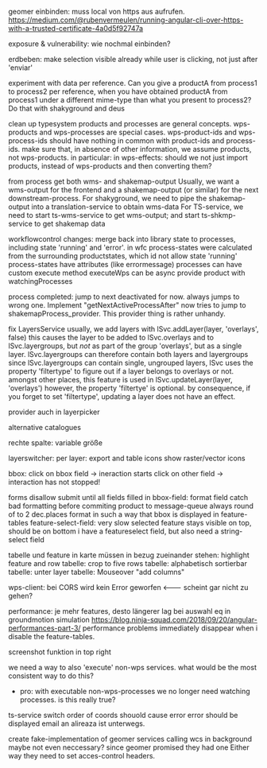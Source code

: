 
geomer einbinden: 
    muss local von https aus aufrufen. 
    https://medium.com/@rubenvermeulen/running-angular-cli-over-https-with-a-trusted-certificate-4a0d5f92747a

exposure & vulnerability: 
    wie nochmal einbinden?

erdbeben: 
    make selection visible already while user is clicking, not just after 'enviar'

experiment with data per reference. 
    Can you give a productA from process1 to process2 per reference,
    when you have obtained productA from process1 under a different mime-type than what you present to process2?
        Do that with shakyground and deus

clean up typesystem
    products and processes are general concepts. 
    wps-products and wps-processes are special cases. 
        wps-product-ids and wps-process-ids should have nothing in common with product-ids and process-ids. 
        make sure that, in absence of other information, we assume products, not wps-products. 
            in particular: in wps-effects: should we not just import products, instead of wps-products and then converting them?

from process get both wms- and shakemap-output
    Usually, we want a wms-output for the frontend
    and a shakemap-output (or similar) for the next downstream-process.
        For shakyground, we need to pipe the shakemap-output into a translation-service to obtain wms-data
        For TS-service, we need to start ts-wms-service to get wms-output; and start ts-shkmp-service to get shakemap data




workflowcontrol changes: merge back into library
    state to processes, including state 'running' and 'error'. in wfc process-states were calculated from the surrounding productstates, which id not allow state 'running'
    process-states have attributes (like errormessage)
    processes can have custom execute method
    executeWps can be async
    provide product with watchingProcesses

process completed: jump to next
    deactivated for now.
    always jumps to wrong one. Implement "getNextActiveProcessAfter"
        now tries to jump to shakemapProcess_provider. This provider thing is rather unhandy.

fix LayersService
    usually, we add layers with lSvc.addLayer(layer, 'overlays', false)
    this causes the layer to be added 
        to lSvc.overlays
        and to lSvc.layergroups, but *not* as part of the group 'overlays', but as a single layer.
    lSvc.layergroups can therefore contain both layers and layergroups
    since lSvc.layergroups can contain single, ungrouped layers, lSvc uses the property 'filtertype' to figure out if a layer belongs to overlays or not. 
        amongst other places, this feature is used in lSvc.updateLayer(layer, 'overlays')
    however, the property 'filtertye' is optional. 
        by consequence, if you forget to set 'filtertype', updating a layer does not have an effect. 

provider auch in layerpicker

alternative catalogues

rechte spalte: variable größe

layerswitcher: 
    per layer: export and table icons
    show raster/vector icons

bbox: 
    click on bbox field -> ineraction starts
    click on other field -> interaction has not stopped!

forms
    disallow submit until all fields filled in 
    bbox-field: format field
        catch bad formatting before commiting product to message-queue
        always round of to 2 dec.places
        format in such a way that bbox is displayed in feature-tables
    feature-select-field: 
        very slow
        selected feature stays visible on top, should be on bottom
    i have a featureselect field, but also need a string-select field

tabelle und feature in karte müssen in bezug zueinander stehen: highlight feature and row
tabelle: crop to five rows
tabelle: alphabetisch sortierbar
tabelle: unter layer
tabelle: Mouseover "add columns"
        
wps-client:
    bei CORS wird kein Error geworfen <--- scheint gar nicht zu gehen?

performance: 
    je mehr features, desto längerer lag bei auswahl eq in groundmotion simulation
    https://blog.ninja-squad.com/2018/09/20/angular-performances-part-3/
    performance problems immediately disappear when i disable the feature-tables. 

screenshot funktion in top right

we need a way to also 'execute' non-wps services. 
what would be the most consistent way to do this?
 - pro: with executable non-wps-processes we no longer need watching processes. 
    is this really true?

ts-service
    switch order of coords
        shouold cause error
        error should be displayed
    email an alireaza ist unterwegs. 

create fake-implementation of geomer services
    calling wcs in background
    maybe not even neccessary? since geomer promised they had one
        Either way they need to set acces-control headers. 